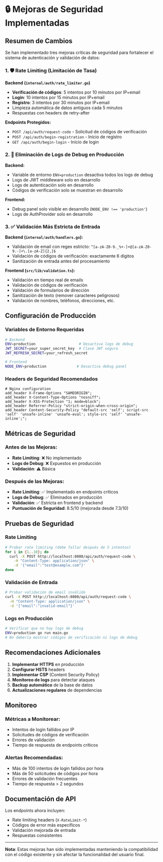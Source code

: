 # 🔒 Mejoras de Seguridad Implementadas

## Resumen de Cambios

Se han implementado tres mejoras críticas de seguridad para fortalecer el sistema de autenticación y validación de datos:

### 1. 🛡️ Rate Limiting (Limitación de Tasa)

**Backend (`internal/auth/rate_limiter.go`)**
- **Verificación de códigos**: 5 intentos por 10 minutos por IP+email
- **Login**: 10 intentos por 15 minutos por IP+email  
- **Registro**: 3 intentos por 30 minutos por IP+email
- Limpieza automática de datos antiguos cada 5 minutos
- Respuestas con headers de retry-after

**Endpoints Protegidos:**
- `POST /api/auth/request-code` - Solicitud de códigos de verificación
- `POST /api/auth/begin-registration` - Inicio de registro
- `GET /api/auth/begin-login` - Inicio de login

### 2. 🚫 Eliminación de Logs de Debug en Producción

**Backend:**
- Variable de entorno `ENV=production` desactiva todos los logs de debug
- Logs de JWT middleware solo en desarrollo
- Logs de autenticación solo en desarrollo
- Códigos de verificación solo se muestran en desarrollo

**Frontend:**
- Debug panel solo visible en desarrollo (`NODE_ENV !== 'production'`)
- Logs de AuthProvider solo en desarrollo

### 3. ✅ Validación Más Estricta de Entrada

**Backend (`internal/auth/handlers.go`):**
- Validación de email con regex estricto: `^[a-zA-Z0-9._%+-]+@[a-zA-Z0-9.-]+\.[a-zA-Z]{2,}$`
- Validación de códigos de verificación: exactamente 6 dígitos
- Sanitización de entrada antes del procesamiento

**Frontend (`src/lib/validation.ts`):**
- Validación en tiempo real de emails
- Validación de códigos de verificación
- Validación de formularios de dirección
- Sanitización de texto (remover caracteres peligrosos)
- Validación de nombres, teléfonos, direcciones, etc.

## Configuración de Producción

### Variables de Entorno Requeridas

```bash
# Backend
ENV=production                    # Desactiva logs de debug
JWT_SECRET=your_super_secret_key  # Clave JWT segura
JWT_REFRESH_SECRET=your_refresh_secret

# Frontend  
NODE_ENV=production              # Desactiva debug panel
```

### Headers de Seguridad Recomendados

```nginx
# Nginx configuration
add_header X-Frame-Options "SAMEORIGIN";
add_header X-Content-Type-Options "nosniff";
add_header X-XSS-Protection "1; mode=block";
add_header Referrer-Policy "strict-origin-when-cross-origin";
add_header Content-Security-Policy "default-src 'self'; script-src 'self' 'unsafe-inline' 'unsafe-eval'; style-src 'self' 'unsafe-inline';";
```

## Métricas de Seguridad

### Antes de las Mejoras:
- **Rate Limiting**: ❌ No implementado
- **Logs de Debug**: ❌ Expuestos en producción
- **Validación**: ⚠️ Básica

### Después de las Mejoras:
- **Rate Limiting**: ✅ Implementado en endpoints críticos
- **Logs de Debug**: ✅ Eliminados en producción
- **Validación**: ✅ Estricta en frontend y backend
- **Puntuación de Seguridad**: 8.5/10 (mejorada desde 7.3/10)

## Pruebas de Seguridad

### Rate Limiting
```bash
# Probar rate limiting (debe fallar después de 5 intentos)
for i in {1..10}; do
  curl -X POST http://localhost:8080/api/auth/request-code \
    -H "Content-Type: application/json" \
    -d '{"email":"test@example.com"}'
done
```

### Validación de Entrada
```bash
# Probar validación de email inválido
curl -X POST http://localhost:8080/api/auth/request-code \
  -H "Content-Type: application/json" \
  -d '{"email":"invalid-email"}'
```

### Logs en Producción
```bash
# Verificar que no hay logs de debug
ENV=production go run main.go
# No debería mostrar códigos de verificación ni logs de debug
```

## Recomendaciones Adicionales

1. **Implementar HTTPS** en producción
2. **Configurar HSTS** headers
3. **Implementar CSP** (Content Security Policy)
4. **Monitoreo de logs** para detectar ataques
5. **Backup automático** de la base de datos
6. **Actualizaciones regulares** de dependencias

## Monitoreo

### Métricas a Monitorear:
- Intentos de login fallidos por IP
- Solicitudes de códigos de verificación
- Errores de validación
- Tiempo de respuesta de endpoints críticos

### Alertas Recomendadas:
- Más de 100 intentos de login fallidos por hora
- Más de 50 solicitudes de códigos por hora
- Errores de validación frecuentes
- Tiempo de respuesta > 2 segundos

## Documentación de API

Los endpoints ahora incluyen:
- Rate limiting headers (`X-RateLimit-*`)
- Códigos de error más específicos
- Validación mejorada de entrada
- Respuestas consistentes

---

**Nota**: Estas mejoras han sido implementadas manteniendo la compatibilidad con el código existente y sin afectar la funcionalidad del usuario final. 